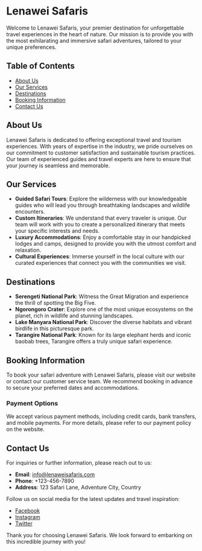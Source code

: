 # Lenawei Safaris

Welcome to Lenawei Safaris, your premier destination for unforgettable travel experiences in the heart of nature. Our mission is to provide you with the most exhilarating and immersive safari adventures, tailored to your unique preferences.

## Table of Contents
- [About Us](#about-us)
- [Our Services](#our-services)
- [Destinations](#destinations)
- [Booking Information](#booking-information)
- [Contact Us](#contact-us)

## About Us
Lenawei Safaris is dedicated to offering exceptional travel and tourism experiences. With years of expertise in the industry, we pride ourselves on our commitment to customer satisfaction and sustainable tourism practices. Our team of experienced guides and travel experts are here to ensure that your journey is seamless and memorable.

## Our Services
- **Guided Safari Tours**: Explore the wilderness with our knowledgeable guides who will lead you through breathtaking landscapes and wildlife encounters.
- **Custom Itineraries**: We understand that every traveler is unique. Our team will work with you to create a personalized itinerary that meets your specific interests and needs.
- **Luxury Accommodations**: Enjoy a comfortable stay in our handpicked lodges and camps, designed to provide you with the utmost comfort and relaxation.
- **Cultural Experiences**: Immerse yourself in the local culture with our curated experiences that connect you with the communities we visit.

## Destinations
- **Serengeti National Park**: Witness the Great Migration and experience the thrill of spotting the Big Five.
- **Ngorongoro Crater**: Explore one of the most unique ecosystems on the planet, rich in wildlife and stunning landscapes.
- **Lake Manyara National Park**: Discover the diverse habitats and vibrant birdlife in this picturesque park.
- **Tarangire National Park**: Known for its large elephant herds and iconic baobab trees, Tarangire offers a truly unique safari experience.

## Booking Information
To book your safari adventure with Lenawei Safaris, please visit our website or contact our customer service team. We recommend booking in advance to secure your preferred dates and accommodations.

### Payment Options
We accept various payment methods, including credit cards, bank transfers, and mobile payments. For more details, please refer to our payment policy on the website.

## Contact Us
For inquiries or further information, please reach out to us:
- **Email**: info@lenaweisafaris.com
- **Phone**: +123-456-7890
- **Address**: 123 Safari Lane, Adventure City, Country

Follow us on social media for the latest updates and travel inspiration:
- [Facebook](https://facebook.com/lenaweisafaris)
- [Instagram](https://instagram.com/lenaweisafaris)
- [Twitter](https://twitter.com/lenaweisafaris)

Thank you for choosing Lenawei Safaris. We look forward to embarking on this incredible journey with you!

